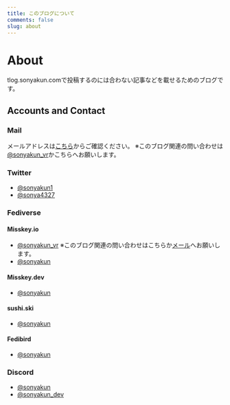 ```yaml
---
title: このブログについて
comments: false
slug: about
---
```

# About
tlog.sonyakun.comで投稿するのには合わない記事などを載せるためのブログです。
## Accounts and Contact
### Mail
メールアドレスは[こちら](https://mailhide.io/e/HKD8fI1s)からご確認ください。 ※このブログ関連の問い合わせは[@sonyakun_vr](https://misskey.io/@sonyakun_vr)かこちらへお願いします。
### Twitter
- [@sonyakun1](https://twitter.com/sonyakun1)
- [@sonya4327](https://twitter.com/sonya4327)
### Fediverse
#### Misskey.io
- [@sonyakun_vr](https://misskey.io/@sonyakun_vr) ※このブログ関連の問い合わせはこちらか[メール](#mail)へお願いします。
- [@sonyakun](https://misskey.io/@sonyakun)
#### Misskey.dev
- [@sonyakun](https://misskey.dev/@sonyakun)
#### sushi.ski
- [@sonyakun](https://sushi.ski/@sonyakun)
#### Fedibird
- [@sonyakun](https://fedibird.com/@sonyakun)
### Discord
- [@sonyakun](https://discord.com/users/1192126533255573635)
- [@sonyakun_dev](https://discord.com/users/875651011950297118)